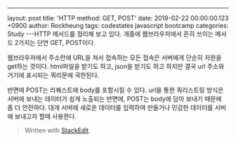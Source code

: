 ---
layout: post
title: 'HTTP method: GET, POST'
date: 2019-02-22 00:00:00.123 +0900
author: Rockheung
tags: codestates javascript bootcamp
categories: Study
---HTTP 메서드를 정리해 보고 있다. 개중에 웹브라우저에서 흔히 쓰이는 메서드 2가지는 단연 GET, POST이다.

웹브라우저에서 주소란에 URL을 쳐서 접속하는 모든 접속은 서버에게 단순히 자원을 get하는 것이다. html파일을 받기도 하고, json을 받기도 하고 하지만 결국 url 주소와 거기에 표시되는 쿼리문에 국한된다.

반면에 POST는 리퀘스트에 body를 포함시킬 수 있다. url을 통한 쿼리스트링 방식은 서버에 보내는 데이터가 쉽게 노출되는 반면에, POST는 body에 담아 보내기 때문에 좀 더 안전하다. 대개 서버에 새로운 데이터를 입력하여 만들거나 민감한 데이터를 서버에 보내고자 할때 사용한다.

> Written with [StackEdit](https://stackedit.io/).
